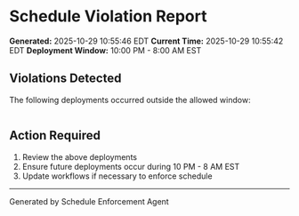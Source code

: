 # Schedule Violation Report

**Generated:** 2025-10-29 10:55:46 EDT
**Current Time:** 2025-10-29 10:55:42 EDT
**Deployment Window:** 10:00 PM - 8:00 AM EST

## Violations Detected

The following deployments occurred outside the allowed window:

```

```

## Action Required

1. Review the above deployments
2. Ensure future deployments occur during 10 PM - 8 AM EST
3. Update workflows if necessary to enforce schedule

---

Generated by Schedule Enforcement Agent
